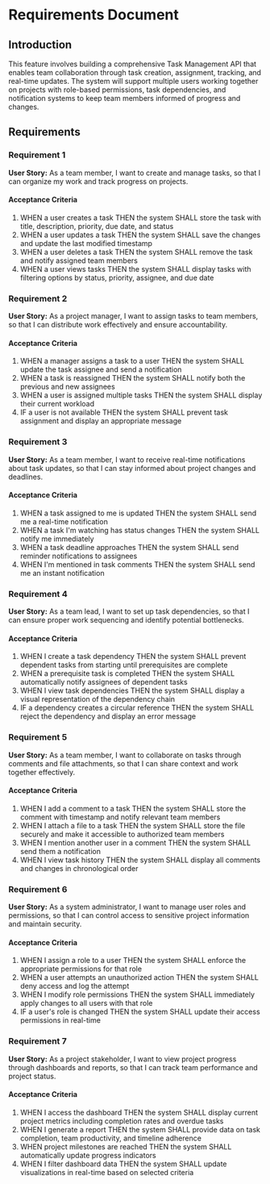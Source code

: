 # Requirements Document

## Introduction

This feature involves building a comprehensive Task Management API that enables team collaboration through task creation, assignment, tracking, and real-time updates. The system will support multiple users working together on projects with role-based permissions, task dependencies, and notification systems to keep team members informed of progress and changes.

## Requirements

### Requirement 1

**User Story:** As a team member, I want to create and manage tasks, so that I can organize my work and track progress on projects.

#### Acceptance Criteria

1. WHEN a user creates a task THEN the system SHALL store the task with title, description, priority, due date, and status
2. WHEN a user updates a task THEN the system SHALL save the changes and update the last modified timestamp
3. WHEN a user deletes a task THEN the system SHALL remove the task and notify assigned team members
4. WHEN a user views tasks THEN the system SHALL display tasks with filtering options by status, priority, assignee, and due date

### Requirement 2

**User Story:** As a project manager, I want to assign tasks to team members, so that I can distribute work effectively and ensure accountability.

#### Acceptance Criteria

1. WHEN a manager assigns a task to a user THEN the system SHALL update the task assignee and send a notification
2. WHEN a task is reassigned THEN the system SHALL notify both the previous and new assignees
3. WHEN a user is assigned multiple tasks THEN the system SHALL display their current workload
4. IF a user is not available THEN the system SHALL prevent task assignment and display an appropriate message

### Requirement 3

**User Story:** As a team member, I want to receive real-time notifications about task updates, so that I can stay informed about project changes and deadlines.

#### Acceptance Criteria

1. WHEN a task assigned to me is updated THEN the system SHALL send me a real-time notification
2. WHEN a task I'm watching has status changes THEN the system SHALL notify me immediately
3. WHEN a task deadline approaches THEN the system SHALL send reminder notifications to assignees
4. WHEN I'm mentioned in task comments THEN the system SHALL send me an instant notification

### Requirement 4

**User Story:** As a team lead, I want to set up task dependencies, so that I can ensure proper work sequencing and identify potential bottlenecks.

#### Acceptance Criteria

1. WHEN I create a task dependency THEN the system SHALL prevent dependent tasks from starting until prerequisites are complete
2. WHEN a prerequisite task is completed THEN the system SHALL automatically notify assignees of dependent tasks
3. WHEN I view task dependencies THEN the system SHALL display a visual representation of the dependency chain
4. IF a dependency creates a circular reference THEN the system SHALL reject the dependency and display an error message

### Requirement 5

**User Story:** As a team member, I want to collaborate on tasks through comments and file attachments, so that I can share context and work together effectively.

#### Acceptance Criteria

1. WHEN I add a comment to a task THEN the system SHALL store the comment with timestamp and notify relevant team members
2. WHEN I attach a file to a task THEN the system SHALL store the file securely and make it accessible to authorized team members
3. WHEN I mention another user in a comment THEN the system SHALL send them a notification
4. WHEN I view task history THEN the system SHALL display all comments and changes in chronological order

### Requirement 6

**User Story:** As a system administrator, I want to manage user roles and permissions, so that I can control access to sensitive project information and maintain security.

#### Acceptance Criteria

1. WHEN I assign a role to a user THEN the system SHALL enforce the appropriate permissions for that role
2. WHEN a user attempts an unauthorized action THEN the system SHALL deny access and log the attempt
3. WHEN I modify role permissions THEN the system SHALL immediately apply changes to all users with that role
4. IF a user's role is changed THEN the system SHALL update their access permissions in real-time

### Requirement 7

**User Story:** As a project stakeholder, I want to view project progress through dashboards and reports, so that I can track team performance and project status.

#### Acceptance Criteria

1. WHEN I access the dashboard THEN the system SHALL display current project metrics including completion rates and overdue tasks
2. WHEN I generate a report THEN the system SHALL provide data on task completion, team productivity, and timeline adherence
3. WHEN project milestones are reached THEN the system SHALL automatically update progress indicators
4. WHEN I filter dashboard data THEN the system SHALL update visualizations in real-time based on selected criteria